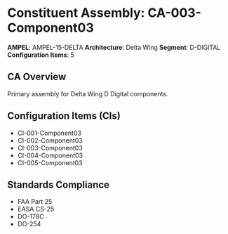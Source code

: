# Constituent Assembly: CA-003-Component03

**AMPEL**: AMPEL-15-DELTA
**Architecture**: Delta Wing
**Segment**: D-DIGITAL
**Configuration Items**: 5

## CA Overview
Primary assembly for Delta Wing D Digital components.

## Configuration Items (CIs)
- CI-001-Component03
- CI-002-Component03
- CI-003-Component03
- CI-004-Component03
- CI-005-Component03

## Standards Compliance
- FAA Part 25
- EASA CS-25
- DO-178C
- DO-254
